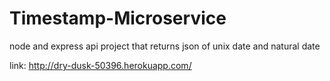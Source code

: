 # Timestamp-Microservice
node and express api project that returns json of unix date and natural date

link: http://dry-dusk-50396.herokuapp.com/
